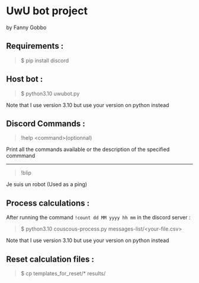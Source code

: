 # UwU bot project
by Fanny Gobbo

## Requirements : 
> $ pip install discord


## Host bot : 
> $ python3.10 uwubot.py

Note that I use version 3.10 but use your version on python instead


## Discord Commands : 
> !help \<command>(optionnal)

Print all the commands available or the description of the specified commmand

<hr>

> !blip

Je suis un robot (Used as a ping)

## Process calculations :
After running the command `!count dd MM yyyy hh mm` in the discord server : 
> $ python3.10 couscous-process.py messages-list/\<your-file.csv>

Note that I use version 3.10 but use your version on python instead

## Reset calculation files :
> $ cp templates_for_reset/* results/

